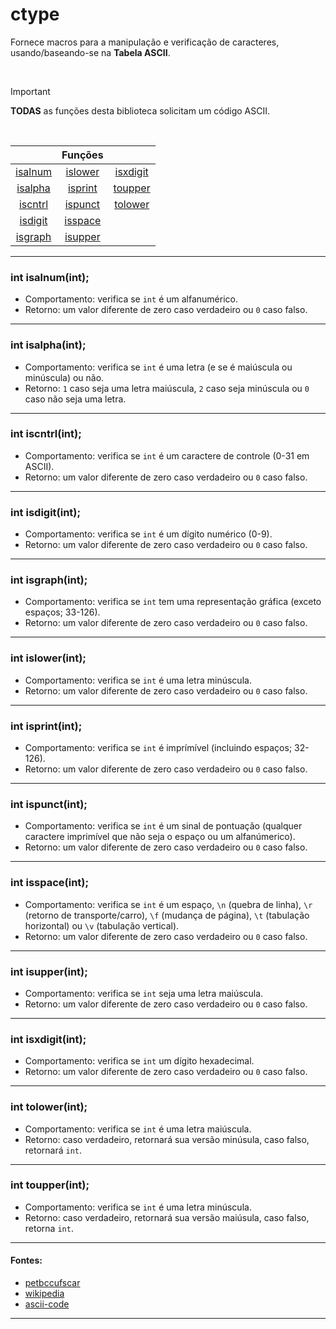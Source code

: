 # ctype
Fornece macros para a manipulação e verificação de caracteres, usando/baseando-se na **Tabela ASCII**.

<br>

> [!IMPORTANT]
> **TODAS** as funções desta biblioteca solicitam um código ASCII.

<br>

||Funções||
|:-:|:-:|:-:|
|<a href="1">isalnum</a>| <a href="6">islower</a>|<a href="11">isxdigit</a>|
|<a href="2">isalpha</a>| <a href="7">isprint</a>|<a href="12">toupper</a> |
|<a href="3">iscntrl</a>| <a href="8">ispunct</a>|<a href="13">tolower</a> |
|<a href="4">isdigit</a>| <a href="9">isspace</a>||
|<a href="5">isgraph</a>|<a href="10">isupper</a>||

<hr>

<h3 id="1">int isalnum(int);</h3>

* Comportamento: verifica se `int` é um alfanumérico.
* Retorno: um valor diferente de zero caso verdadeiro ou `0` caso falso.

<hr>

<h3 id="2">int isalpha(int);</h3>

* Comportamento: verifica se `int` é uma letra (e se é maiúscula ou minúscula) ou não.
* Retorno: `1` caso seja uma letra maiúscula, `2` caso seja minúscula ou `0` caso não seja uma letra.
	
<hr>

<h3 id="3">int iscntrl(int);</h3>

* Comportamento: verifica se `int` é um caractere de controle (0-31 em ASCII).
* Retorno: um valor diferente de zero caso verdadeiro ou `0` caso falso.

<hr>

<h3 id="4">int isdigit(int);</h3>

* Comportamento: verifica se `int` é um dígito numérico (0-9).
* Retorno: um valor diferente de zero caso verdadeiro ou `0` caso falso.

<hr>

<h3 id="5">int isgraph(int);</h3>

* Comportamento: verifica se `int` tem uma representação gráfica (exceto espaços; 33-126).
* Retorno: um valor diferente de zero caso verdadeiro ou `0` caso falso.
	
<hr>

<h3 id="6">int islower(int);</h3>

* Comportamento: verifica se `int` é uma letra minúscula.
* Retorno: um valor diferente de zero caso verdadeiro ou `0` caso falso.

<hr>

<h3 id="7">int isprint(int);</h3>

* Comportamento: verifica se `int` é imprímível (incluindo espaços; 32-126).
* Retorno: um valor diferente de zero caso verdadeiro ou `0` caso falso.

<hr>

<h3 id="8">int ispunct(int);</h3>

* Comportamento: verifica se `int` é um sinal de pontuação (qualquer caractere imprimível que não seja o espaço ou um alfanúmerico).
* Retorno: um valor diferente de zero caso verdadeiro ou `0` caso falso.
	
<hr>

<h3 id="9">int isspace(int);</h3>

* Comportamento: verifica se `int` é um espaço, `\n` (quebra de linha), `\r` (retorno de transporte/carro), `\f` (mudança de página), `\t` (tabulação horizontal) ou `\v` (tabulação vertical).
* Retorno: um valor diferente de zero caso verdadeiro ou `0` caso falso.

<hr>

<h3 id="10">int isupper(int);</h3>

* Comportamento: verifica se `int` seja uma letra maiúscula.
* Retorno: um valor diferente de zero caso verdadeiro ou `0` caso falso.

<hr>

<h3 id="11">int isxdigit(int);</h3>

* Comportamento: verifica se `int` um dígito hexadecimal.
* Retorno: um valor diferente de zero caso verdadeiro ou `0` caso falso.

<hr>

<h3 id="12">int tolower(int);</h3>

* Comportamento: verifica se `int` é uma letra maiúscula.
* Retorno: caso verdadeiro, retornará sua versão minúsula, caso falso, retornará `int`.
	
<hr>

<h3 id="13">int toupper(int);</h3>

* Comportamento: verifica se `int` é uma letra minúscula.
* Retorno: caso verdadeiro, retornará sua versão maiúsula, caso falso, retorna `int`.
	
<hr>

#### Fontes:
* [petbccufscar](https://petbcc.ufscar.br/ctype/)
* [wikipedia](https://en.m.wikipedia.org/wiki/ascii)
* [ascii-code](https://www.ascii-code.com/)

<hr>

